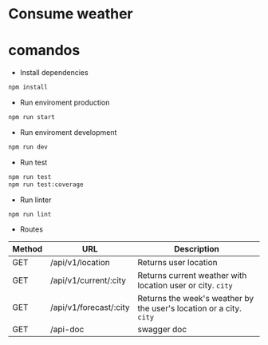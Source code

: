 # Consume weather

# comandos

- Install dependencies

```cmd
npm install
```

- Run enviroment production

```cmd
npm run start
```

- Run enviroment development

```cmd
npm run dev
```

- Run test

```cmd
npm run test
npm run test:coverage
```

- Run linter

```cmd
npm run lint
```

- Routes

| Method | URL                    | Description                                                         |
| ------ | ---------------------- | ------------------------------------------------------------------- |
| GET    | /api/v1/location       | Returns user location                                               |
| GET    | /api/v1/current/:city  | Returns current weather with location user or city. `city`          |
| GET    | /api/v1/forecast/:city | Returns the week's weather by the user's location or a city. `city` |
| GET    | /api-doc               | swagger doc                                                         |
